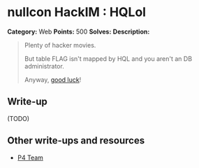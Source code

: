# nullcon HackIM : HQLol

**Category:** Web
**Points:** 500
**Solves:**
**Description:**

> Plenty of hacker movies.
>
> But table FLAG isn't mapped by HQL and you aren't an DB administrator.
>
> Anyway, [good luck](52.91.163.151:8080)!

## Write-up

(TODO)

## Other write-ups and resources

* [P4 Team](https://github.com/p4-team/ctf/tree/master/2016-01-29-nullcon/web_5#eng-version)
